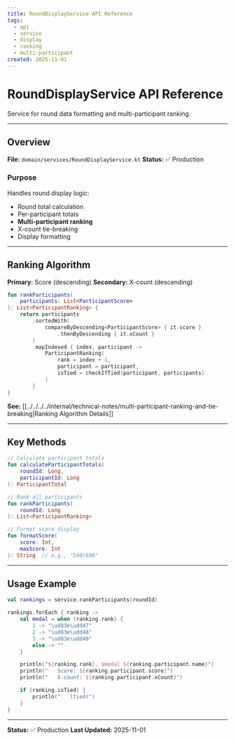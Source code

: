 ```yaml
---
title: RoundDisplayService API Reference
tags:
  - api
  - service
  - display
  - ranking
  - multi-participant
created: 2025-11-01
---
```


# RoundDisplayService API Reference

Service for round data formatting and multi-participant ranking.

---

## Overview

**File:** `domain/services/RoundDisplayService.kt`
**Status:** ✅ Production

### Purpose

Handles round display logic:
- Round total calculation
- Per-participant totals
- **Multi-participant ranking**
- X-count tie-breaking
- Display formatting

---

## Ranking Algorithm

**Primary:** Score (descending)
**Secondary:** X-count (descending)

```kotlin
fun rankParticipants(
    participants: List<ParticipantScore>
): List<ParticipantRanking> {
    return participants
        .sortedWith(
            compareByDescending<ParticipantScore> { it.score }
                .thenByDescending { it.xCount }
        )
        .mapIndexed { index, participant ->
            ParticipantRanking(
                rank = index + 1,
                participant = participant,
                isTied = checkIfTied(participant, participants)
            )
        }
}
```

**See:** [[../../../../internal/technical-notes/multi-participant-ranking-and-tie-breaking|Ranking Algorithm Details]]

---

## Key Methods

```kotlin
// Calculate participant totals
fun calculateParticipantTotals(
    roundId: Long,
    participantId: Long
): ParticipantTotal

// Rank all participants
fun rankParticipants(
    roundId: Long
): List<ParticipantRanking>

// Format score display
fun formatScore(
    score: Int,
    maxScore: Int
): String  // e.g., "540/600"
```

---

## Usage Example

```kotlin
val rankings = service.rankParticipants(roundId)

rankings.forEach { ranking ->
    val medal = when (ranking.rank) {
        1 -> "\ud83e\udd47"
        2 -> "\ud83e\udd48"
        3 -> "\ud83e\udd49"
        else -> ""
    }

    println("${ranking.rank}. $medal ${ranking.participant.name}")
    println("   Score: ${ranking.participant.score}")
    println("   X-count: ${ranking.participant.xCount}")

    if (ranking.isTied) {
        println("   (tied)")
    }
}
```

---

**Status:** ✅ Production
**Last Updated:** 2025-11-01
